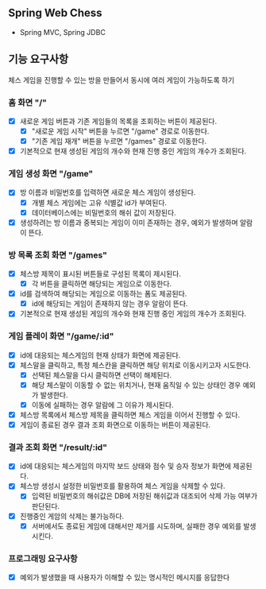 ## Spring Web Chess

- Spring MVC, Spring JDBC

## 기능 요구사항

체스 게임을 진행할 수 있는 방을 만들어서 동시에 여러 게임이 가능하도록 하기

### 홈 화면 "/"

- [x] 새로운 게임 버튼과 기존 게임들의 목록을 조회하는 버튼이 제공된다.
    - [x] "새로운 게임 시작" 버튼을 누르면 "/game" 경로로 이동한다.
    - [x] "기존 게임 재개" 버튼을 누르면 "/games" 경로로 이동한다.
- [x] 기본적으로 현재 생성된 게임의 개수와 현재 진행 중인 게임의 개수가 조회된다.

### 게임 생성 화면 "/game"

- [x] 방 이름과 비밀번호를 입력하면 새로운 체스 게임이 생성된다.
    - [x] 개별 체스 게임에는 고유 식별값 id가 부여된다.
    - [x] 데이터베이스에는 비밀번호의 해쉬 값이 저장된다.
- [x] 생성하려는 방 이름과 중복되는 게임이 이미 존재하는 경우, 예외가 발생하며 알람이 뜬다.

### 방 목록 조회 화면 "/games"

- [x] 체스방 제목이 표시된 버튼들로 구성된 목록이 제시된다.
    - [x] 각 버튼을 클릭하면 해당되는 게임으로 이동한다.
- [x] id를 검색하여 해당되는 게임으로 이동하는 폼도 제공된다.
    - [x] id에 해당되는 게임이 존재하지 않는 경우 알람이 뜬다.
- [x] 기본적으로 현재 생성된 게임의 개수와 현재 진행 중인 게임의 개수가 조회된다.

### 게임 플레이 화면 "/game/:id"

- [x] id에 대응되는 체스게임의 현재 상태가 화면에 제공된다.
- [x] 체스말을 클릭하고, 특정 체스칸을 클릭하면 해당 위치로 이동시키고자 시도한다.
    - [x] 선택된 체스말을 다시 클릭하면 선택이 해제된다.
    - [x] 해당 체스말이 이동할 수 없는 위치거나, 현재 움직일 수 있는 상태인 경우 예외가 발생한다.
    - [x] 이동에 실패하는 경우 알람에 그 이유가 제시된다.
- [x] 체스방 목록에서 체스방 제목을 클릭하면 체스 게임을 이어서 진행할 수 있다.
- [x] 게임이 종료된 경우 결과 조회 화면으로 이동하는 버튼이 제공된다.

### 결과 조회 화면 "/result/:id"

- [x] id에 대응되는 체스게임의 마지막 보드 상태와 점수 및 승자 정보가 화면에 제공된다.
- [x] 체스방 생성시 설정한 비밀번호를 활용하여 체스 게임을 삭제할 수 있다.
    - [x] 입력된 비밀번호의 해쉬값은 DB에 저장된 해쉬값과 대조되어 삭제 가능 여부가 판단된다.
- [x] 진행중인 게암의 삭제는 불가능하다.
    - [x] 서버에서도 종료된 게임에 대해서만 제거를 시도하며, 실패한 경우 예외를 발생시킨다.

### 프로그래밍 요구사항

- [x] 예외가 발생했을 때 사용자가 이해할 수 있는 명시적인 메시지를 응답한다